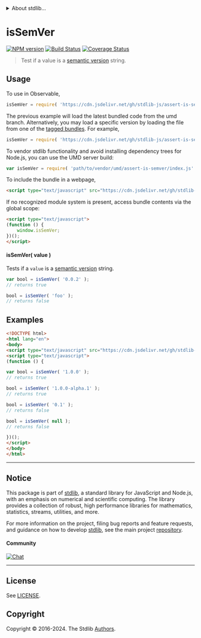 <!--

@license Apache-2.0

Copyright (c) 2022 The Stdlib Authors.

Licensed under the Apache License, Version 2.0 (the "License");
you may not use this file except in compliance with the License.
You may obtain a copy of the License at

   http://www.apache.org/licenses/LICENSE-2.0

Unless required by applicable law or agreed to in writing, software
distributed under the License is distributed on an "AS IS" BASIS,
WITHOUT WARRANTIES OR CONDITIONS OF ANY KIND, either express or implied.
See the License for the specific language governing permissions and
limitations under the License.

-->


<details>
  <summary>
    About stdlib...
  </summary>
  <p>We believe in a future in which the web is a preferred environment for numerical computation. To help realize this future, we've built stdlib. stdlib is a standard library, with an emphasis on numerical and scientific computation, written in JavaScript (and C) for execution in browsers and in Node.js.</p>
  <p>The library is fully decomposable, being architected in such a way that you can swap out and mix and match APIs and functionality to cater to your exact preferences and use cases.</p>
  <p>When you use stdlib, you can be absolutely certain that you are using the most thorough, rigorous, well-written, studied, documented, tested, measured, and high-quality code out there.</p>
  <p>To join us in bringing numerical computing to the web, get started by checking us out on <a href="https://github.com/stdlib-js/stdlib">GitHub</a>, and please consider <a href="https://opencollective.com/stdlib">financially supporting stdlib</a>. We greatly appreciate your continued support!</p>
</details>

# isSemVer

[![NPM version][npm-image]][npm-url] [![Build Status][test-image]][test-url] [![Coverage Status][coverage-image]][coverage-url] <!-- [![dependencies][dependencies-image]][dependencies-url] -->

> Test if a value is a [semantic version][semantic-version] string.



<section class="usage">

## Usage

To use in Observable,

```javascript
isSemVer = require( 'https://cdn.jsdelivr.net/gh/stdlib-js/assert-is-semver@umd/browser.js' )
```
The previous example will load the latest bundled code from the umd branch. Alternatively, you may load a specific version by loading the file from one of the [tagged bundles](https://github.com/stdlib-js/assert-is-semver/tags). For example,

```javascript
isSemVer = require( 'https://cdn.jsdelivr.net/gh/stdlib-js/assert-is-semver@v0.2.1-umd/browser.js' )
```

To vendor stdlib functionality and avoid installing dependency trees for Node.js, you can use the UMD server build:

```javascript
var isSemVer = require( 'path/to/vendor/umd/assert-is-semver/index.js' )
```

To include the bundle in a webpage,

```html
<script type="text/javascript" src="https://cdn.jsdelivr.net/gh/stdlib-js/assert-is-semver@umd/browser.js"></script>
```

If no recognized module system is present, access bundle contents via the global scope:

```html
<script type="text/javascript">
(function () {
    window.isSemVer;
})();
</script>
```

#### isSemVer( value )

Tests if a `value` is a [semantic version][semantic-version] string.

```javascript
var bool = isSemVer( '0.0.2' );
// returns true

bool = isSemVer( 'foo' );
// returns false
```

</section>

<!-- /.usage -->

<section class="notes">

</section>

<!-- /.notes -->

<section class="examples">

## Examples

```html
<!DOCTYPE html>
<html lang="en">
<body>
<script type="text/javascript" src="https://cdn.jsdelivr.net/gh/stdlib-js/assert-is-semver@umd/browser.js"></script>
<script type="text/javascript">
(function () {

var bool = isSemVer( '1.0.0' );
// returns true

bool = isSemVer( '1.0.0-alpha.1' );
// returns true

bool = isSemVer( '0.1' );
// returns false

bool = isSemVer( null );
// returns false

})();
</script>
</body>
</html>
```

</section>

<!-- /.examples -->



<!-- Section for related `stdlib` packages. Do not manually edit this section, as it is automatically populated. -->

<section class="related">

</section>

<!-- /.related -->

<!-- Section for all links. Make sure to keep an empty line after the `section` element and another before the `/section` close. -->


<section class="main-repo" >

* * *

## Notice

This package is part of [stdlib][stdlib], a standard library for JavaScript and Node.js, with an emphasis on numerical and scientific computing. The library provides a collection of robust, high performance libraries for mathematics, statistics, streams, utilities, and more.

For more information on the project, filing bug reports and feature requests, and guidance on how to develop [stdlib][stdlib], see the main project [repository][stdlib].

#### Community

[![Chat][chat-image]][chat-url]

---

## License

See [LICENSE][stdlib-license].


## Copyright

Copyright &copy; 2016-2024. The Stdlib [Authors][stdlib-authors].

</section>

<!-- /.stdlib -->

<!-- Section for all links. Make sure to keep an empty line after the `section` element and another before the `/section` close. -->

<section class="links">

[npm-image]: http://img.shields.io/npm/v/@stdlib/assert-is-semver.svg
[npm-url]: https://npmjs.org/package/@stdlib/assert-is-semver

[test-image]: https://github.com/stdlib-js/assert-is-semver/actions/workflows/test.yml/badge.svg?branch=v0.2.1
[test-url]: https://github.com/stdlib-js/assert-is-semver/actions/workflows/test.yml?query=branch:v0.2.1

[coverage-image]: https://img.shields.io/codecov/c/github/stdlib-js/assert-is-semver/main.svg
[coverage-url]: https://codecov.io/github/stdlib-js/assert-is-semver?branch=main

<!--

[dependencies-image]: https://img.shields.io/david/stdlib-js/assert-is-semver.svg
[dependencies-url]: https://david-dm.org/stdlib-js/assert-is-semver/main

-->

[chat-image]: https://img.shields.io/gitter/room/stdlib-js/stdlib.svg
[chat-url]: https://app.gitter.im/#/room/#stdlib-js_stdlib:gitter.im

[stdlib]: https://github.com/stdlib-js/stdlib

[stdlib-authors]: https://github.com/stdlib-js/stdlib/graphs/contributors

[cli-section]: https://github.com/stdlib-js/assert-is-semver#cli
[cli-url]: https://github.com/stdlib-js/assert-is-semver/tree/cli
[@stdlib/assert-is-semver]: https://github.com/stdlib-js/assert-is-semver/tree/main

[umd]: https://github.com/umdjs/umd
[es-module]: https://developer.mozilla.org/en-US/docs/Web/JavaScript/Guide/Modules

[deno-url]: https://github.com/stdlib-js/assert-is-semver/tree/deno
[deno-readme]: https://github.com/stdlib-js/assert-is-semver/blob/deno/README.md
[umd-url]: https://github.com/stdlib-js/assert-is-semver/tree/umd
[umd-readme]: https://github.com/stdlib-js/assert-is-semver/blob/umd/README.md
[esm-url]: https://github.com/stdlib-js/assert-is-semver/tree/esm
[esm-readme]: https://github.com/stdlib-js/assert-is-semver/blob/esm/README.md
[branches-url]: https://github.com/stdlib-js/assert-is-semver/blob/main/branches.md

[stdlib-license]: https://raw.githubusercontent.com/stdlib-js/assert-is-semver/main/LICENSE

[semantic-version]: https://semver.org

[standard-streams]: https://en.wikipedia.org/wiki/Standard_streams

[mdn-regexp]: https://developer.mozilla.org/en-US/docs/Web/JavaScript/Guide/Regular_Expressions

</section>

<!-- /.links -->

